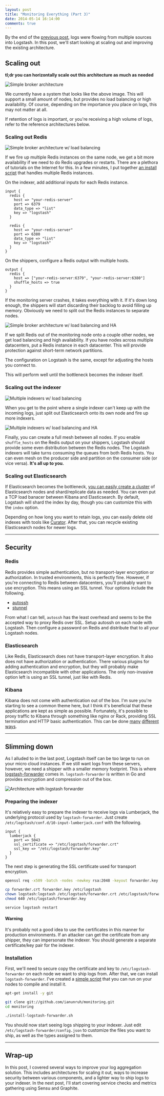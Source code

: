```yaml
---
layout: post
title: "Monitoring Everything (Part 3)"
date: 2014-05-14 16:14:00
comments: true
---
```


By the end of the [previous post](/2014/05/monitor-everything-part-2.html), logs were flowing from multiple sources into Logstash. In this post, we'll start looking at scaling out and improving the existing architecture.

## Scaling out

**tl;dr you can horizontally scale out this architecture as much as needed**

![Simple broker architecture](/images/simple-broker.png)

We currently have a system that looks like the above image. This will support a small amount of nodes, but provides no load balancing or high availability. Of course, depending on the importance you place on logs, this may not matter at all.

If retention of logs is important, or you're receiving a high volume of logs, refer to the reference architectures below.

### Scaling out Redis

![Simple broker architecture w/ load balancing](/images/simple-broker-lb.png)

If we fire up multiple Redis instances on the same node, we get a bit more availability if we need to do Redis upgrades or restarts. There are a plethora of tutorials on the Internet for this. In a few minutes, I put together [an install script](https://gist.github.com/ianunruh/4332ad3d341a34bdb2f9) that handles multiple Redis instances.

On the indexer, add additional inputs for each Redis instance.

```
input {
  redis {
    host => "your-redis-server"
    port => 6379
    data_type => "list"
    key => "logstash"
  }

  redis {
    host => "your-redis-server"
    port => 6380
    data_type => "list"
    key => "logstash"
  }
}
```

On the shippers, configure a Redis output with multiple hosts.

```
output {
  redis {
    host => ["your-redis-server:6379", "your-redis-server:6380"]
    shuffle_hosts => true
  }
}
```

If the monitoring server crashes, it takes everything with it. If it's down long enough, the shippers will start discarding their backlog to avoid filling up memory. Obviously we need to split out the Redis instances to separate nodes.

![Simple broker architecture w/ load balancing and HA](/images/simple-broker-ha-lb.png)

If we split Redis out of the monitoring node onto a couple other nodes, we get load balancing and high availability. If you have nodes across multiple datacenters, put a Redis instance in each datacenter. This will provide protection against short-term network partitions.

The configuration on Logstash is the same, except for adjusting the hosts you connect to.

This will perform well until the bottleneck becomes the indexer itself.

### Scaling out the indexer

![Multiple indexers w/ load balancing](/images/lb-indexer.png)

When you get to the point where a single indexer can't keep up with the incoming logs, just split out Elasticsearch onto its own node and fire up more indexers.

![Multiple indexers w/ load balancing and HA](/images/ha-lb-indexer.png)

Finally, you can create a full mesh between all nodes. If you enable `shuffle_hosts` on the Redis output on your shippers, Logstash should provide some even distribution between the Redis nodes. The Logstash indexers will take turns consuming the queues from both Redis hosts. You can even mesh on the producer side and partition on the consumer side (or vice versa). **It's all up to you.**

### Scaling out Elasticsearch

If Elasticsearch becomes the bottleneck, [you can easily create a cluster](http://www.elasticsearch.org/guide/en/elasticsearch/guide/current/distributed-cluster.html) of Elasticsearch nodes and shard/replicate data as needed. You can even put a TCP load banacer between Kibana and Elasticsearch. By default, Logstash will shard the index by day, though you can customize this with the `index` option.

Depending on how long you want to retain logs, you can easily delete old indexes with tools like [Curator](https://github.com/elasticsearch/curator). After that, you can recycle existing Elasticsearch nodes for newer logs.

***

## Security

### Redis

Redis provides simple authentication, but no transport-layer encryption or authorization. In trusted environments, this is perfectly fine. However, if you're connecting to Redis between datacenters, you'll probably want to use encryption. This means using an SSL tunnel. Your options include the following.

- [autossh](http://tech.3scale.net/2012/07/25/fun-with-redis-replication/)
- [stunnel](http://bencane.com/2014/02/18/sending-redis-traffic-through-an-ssl-tunnel-with-stunnel/)

From what I can tell, `autossh` has the least overhead and seems to be the accepted way to proxy Redis over SSL. Setup autossh on each node with Logstash. Then configure a password on Redis and distribute that to all your Logstash nodes.

### Elasticsearch

Like Redis, Elasticsearch does not have transport-layer encryption. It also does not have authorization or authentication. There various plugins for adding authentication and encryption, but they will probably make Elasticsearch incompatible with other applications. The only non-invasive option left is using an SSL tunnel, just like with Redis.

### Kibana

Kibana does not come with authentication out of the box. I'm sure you're starting to see a common theme here, but I think it's beneficial that these applications are kept as simple as possible. Fortunately, it's possible to proxy traffic to Kibana through something like nginx or Rack, providing SSL termination and HTTP basic authentication. This can be done [many](http://technosophos.com/2014/03/19/ssl-password-protection-for-kibana.html) [different](https://github.com/elasticsearch/kibana/blob/master/sample/nginx.conf) [ways](https://github.com/christian-marie/kibana3_auth).

***

## Slimming down

As I alluded to in the last post, Logstash itself can be too large to run on your micro cloud instances. If we still want logs from these servers, however, we need a shipper with a smaller memory footprint. This is where [logstash-forwarder](https://github.com/elasticsearch/logstash-forwarder) comes in. `logstash-forwarder` is written in Go and provides encryption and compression out of the box.

![Architecture with logstash forwarder](/images/forwarder.png)

### Preparing the indexer

It's relatively easy to prepare the indexer to receive logs via Lumberjack, the underlying protocol used by `logstash-forwarder`. Just create `/etc/logstash/conf.d/10-input-lumberjack.conf` with the following.

```
input {
  lumberjack {
    port => 5043
    ssl_certificate => "/etc/logstash/forwarder.crt"
    ssl_key => "/etc/logstash/forwarder.key"
  }
}
```

The next step is generating the SSL certificate used for transport encryption.

```bash
openssl req -x509 -batch -nodes -newkey rsa:2048 -keyout forwarder.key -out forwarder.crt

cp forwarder.crt forwarder.key /etc/logstash
chown logstash:logstash /etc/logstash/forwarder.crt /etc/logstash/forwarder.key
chmod 640 /etc/logstash/forwarder.key

service logstash restart
```

<div class="alert alert-warning">
  <h4>Warning</h4>

  It's probably not a good idea to use the certificates in this manner for production environments. If an attacker can get the certificate from any shipper, they can impersonate the indexer. You should generate a separate certificate/key pair for the indexer.
</div>

### Installation

First, we'll need to secure copy the certificate and key to `/etc/logstash-forwarder` on each node we want to ship logs from. After that, we can install `logstash-forwarder`. I've created a [simple script](https://github.com/ianunruh/monitoring/blob/master/install-logstash-forwarder.sh) that you can run on your nodes to compile and install it.

```bash
apt-get install -y git

git clone git://github.com/ianunruh/monitoring.git
cd monitoring

./install-logstash-forwarder.sh
```

You should now start seeing logs shipping to your indexer. Just edit `/etc/logstash-forwarder/config.json` to customize the files you want to ship, as well as the types assigned to them.

***

## Wrap-up

In this post, I covered several ways to improve your log aggregation solution. This includes architectures for scaling it out, ways to increase security between various components, and a lighter way to ship logs to your indexer. In the next post, I'll start covering service checks and metrics gathering using Sensu and Graphite.
